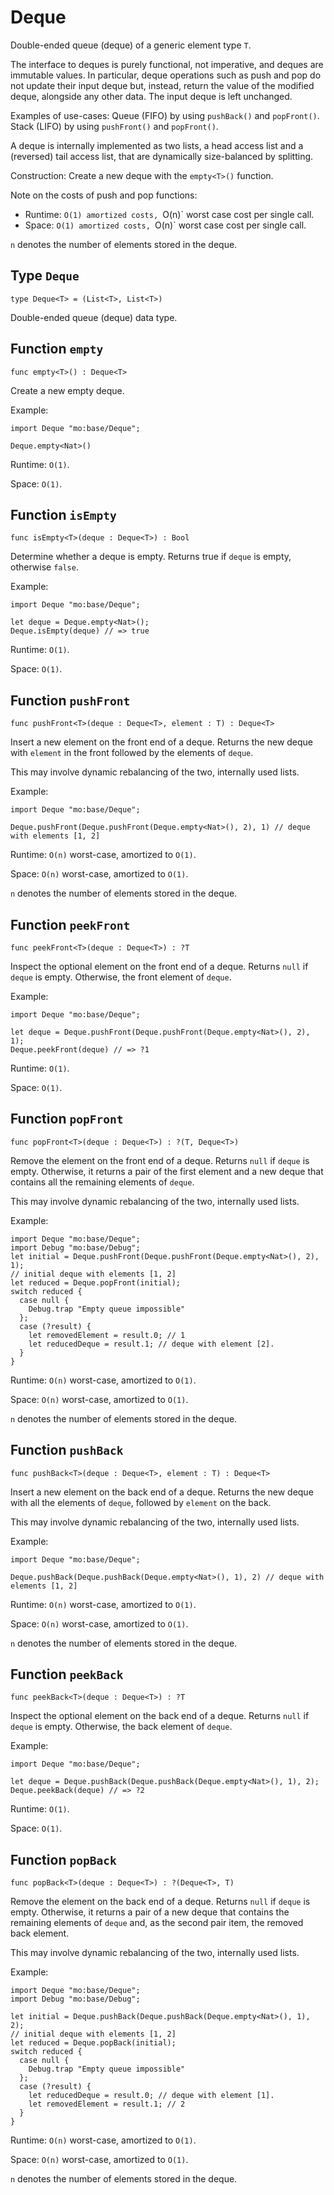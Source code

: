 # Deque
Double-ended queue (deque) of a generic element type `T`.

The interface to deques is purely functional, not imperative, and deques are immutable values.
In particular, deque operations such as push and pop do not update their input deque but,  instead, return the
value of the modified deque, alongside any other data.
The input deque is left unchanged.

Examples of use-cases:
Queue (FIFO) by using `pushBack()` and `popFront()`.
Stack (LIFO) by using `pushFront()` and `popFront()`.

A deque is internally implemented as two lists, a head access list and a (reversed) tail access list,
that are dynamically size-balanced by splitting.

Construction: Create a new deque with the `empty<T>()` function.

Note on the costs of push and pop functions:
* Runtime: `O(1) amortized costs, `O(n)` worst case cost per single call.
* Space: `O(1) amortized costs, `O(n)` worst case cost per single call.

`n` denotes the number of elements stored in the deque.

## Type `Deque`
``` motoko no-repl
type Deque<T> = (List<T>, List<T>)
```

Double-ended queue (deque) data type.

## Function `empty`
``` motoko no-repl
func empty<T>() : Deque<T>
```

Create a new empty deque.

Example:
```motoko
import Deque "mo:base/Deque";

Deque.empty<Nat>()
```

Runtime: `O(1)`.

Space: `O(1)`.

## Function `isEmpty`
``` motoko no-repl
func isEmpty<T>(deque : Deque<T>) : Bool
```

Determine whether a deque is empty.
Returns true if `deque` is empty, otherwise `false`.

Example:
```motoko
import Deque "mo:base/Deque";

let deque = Deque.empty<Nat>();
Deque.isEmpty(deque) // => true
```

Runtime: `O(1)`.

Space: `O(1)`.

## Function `pushFront`
``` motoko no-repl
func pushFront<T>(deque : Deque<T>, element : T) : Deque<T>
```

Insert a new element on the front end of a deque.
Returns the new deque with `element` in the front followed by the elements of `deque`.

This may involve dynamic rebalancing of the two, internally used lists.

Example:
```motoko
import Deque "mo:base/Deque";

Deque.pushFront(Deque.pushFront(Deque.empty<Nat>(), 2), 1) // deque with elements [1, 2]
```

Runtime: `O(n)` worst-case, amortized to `O(1)`.

Space: `O(n)` worst-case, amortized to `O(1)`.

`n` denotes the number of elements stored in the deque.

## Function `peekFront`
``` motoko no-repl
func peekFront<T>(deque : Deque<T>) : ?T
```

Inspect the optional element on the front end of a deque.
Returns `null` if `deque` is empty. Otherwise, the front element of `deque`.

Example:
```motoko
import Deque "mo:base/Deque";

let deque = Deque.pushFront(Deque.pushFront(Deque.empty<Nat>(), 2), 1);
Deque.peekFront(deque) // => ?1
```

Runtime: `O(1)`.

Space: `O(1)`.


## Function `popFront`
``` motoko no-repl
func popFront<T>(deque : Deque<T>) : ?(T, Deque<T>)
```

Remove the element on the front end of a deque.
Returns `null` if `deque` is empty. Otherwise, it returns a pair of
the first element and a new deque that contains all the remaining elements of `deque`.

This may involve dynamic rebalancing of the two, internally used lists.

Example:
```motoko
import Deque "mo:base/Deque";
import Debug "mo:base/Debug";
let initial = Deque.pushFront(Deque.pushFront(Deque.empty<Nat>(), 2), 1);
// initial deque with elements [1, 2]
let reduced = Deque.popFront(initial);
switch reduced {
  case null {
    Debug.trap "Empty queue impossible"
  };
  case (?result) {
    let removedElement = result.0; // 1
    let reducedDeque = result.1; // deque with element [2].
  }
}
```

Runtime: `O(n)` worst-case, amortized to `O(1)`.

Space: `O(n)` worst-case, amortized to `O(1)`.

`n` denotes the number of elements stored in the deque.

## Function `pushBack`
``` motoko no-repl
func pushBack<T>(deque : Deque<T>, element : T) : Deque<T>
```

Insert a new element on the back end of a deque.
Returns the new deque with all the elements of `deque`, followed by `element` on the back.

This may involve dynamic rebalancing of the two, internally used lists.

Example:
```motoko
import Deque "mo:base/Deque";

Deque.pushBack(Deque.pushBack(Deque.empty<Nat>(), 1), 2) // deque with elements [1, 2]
```

Runtime: `O(n)` worst-case, amortized to `O(1)`.

Space: `O(n)` worst-case, amortized to `O(1)`.

`n` denotes the number of elements stored in the deque.

## Function `peekBack`
``` motoko no-repl
func peekBack<T>(deque : Deque<T>) : ?T
```

Inspect the optional element on the back end of a deque.
Returns `null` if `deque` is empty. Otherwise, the back element of `deque`.

Example:
```motoko
import Deque "mo:base/Deque";

let deque = Deque.pushBack(Deque.pushBack(Deque.empty<Nat>(), 1), 2);
Deque.peekBack(deque) // => ?2
```

Runtime: `O(1)`.

Space: `O(1)`.


## Function `popBack`
``` motoko no-repl
func popBack<T>(deque : Deque<T>) : ?(Deque<T>, T)
```

Remove the element on the back end of a deque.
Returns `null` if `deque` is empty. Otherwise, it returns a pair of
a new deque that contains the remaining elements of `deque`
and, as the second pair item, the removed back element.

This may involve dynamic rebalancing of the two, internally used lists.

Example:
```motoko
import Deque "mo:base/Deque";
import Debug "mo:base/Debug";

let initial = Deque.pushBack(Deque.pushBack(Deque.empty<Nat>(), 1), 2);
// initial deque with elements [1, 2]
let reduced = Deque.popBack(initial);
switch reduced {
  case null {
    Debug.trap "Empty queue impossible"
  };
  case (?result) {
    let reducedDeque = result.0; // deque with element [1].
    let removedElement = result.1; // 2
  }
}
```

Runtime: `O(n)` worst-case, amortized to `O(1)`.

Space: `O(n)` worst-case, amortized to `O(1)`.

`n` denotes the number of elements stored in the deque.

